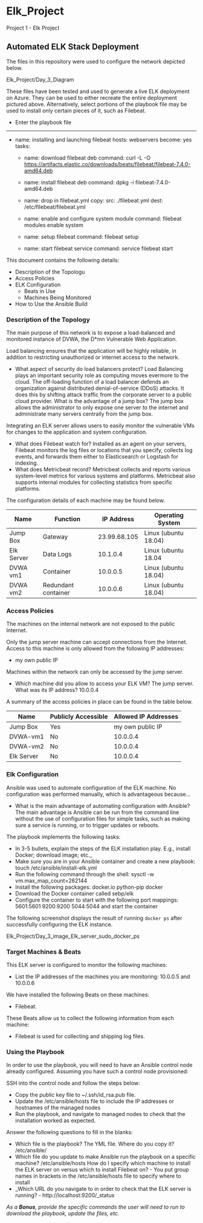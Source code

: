 # Elk_Project
Project 1 - Elk Project
## Automated ELK Stack Deployment

The files in this repository were used to configure the network depicted below.

Elk_Project/Day_3_Diagram

These files have been tested and used to generate a live ELK deployment on Azure. They can be used to either recreate the entire deployment pictured above. Alternatively, select portions of the playbook file may be used to install only certain pieces of it, such as Filebeat.

  - Enter the playbook file
---
 - name: installing and launching filebeat
   hosts: webservers
   become: yes
   tasks:

   - name: download filebeat deb
     command: curl -L -O https://artifacts.elastic.co/downloads/beats/filebeat/filebeat-7.4.0-amd64.deb

   - name: install filebeat deb
     command: dpkg -i filebeat-7.4.0-amd64.deb

   - name: drop in filebeat.yml
     copy:
       src: ./filebeat.yml
       dest: /etc/filebeat/filebeat.yml

   - name: enable and configure system module
     command: filebeat modules enable system

   - name: setup filebeat
     command: filebeat setup

   - name: start filebeat service
     command: service filebeat start

This document contains the following details:
- Description of the Topologu
- Access Policies
- ELK Configuration
  - Beats in Use
  - Machines Being Monitored
- How to Use the Ansible Build


### Description of the Topology

The main purpose of this network is to expose a load-balanced and monitored instance of DVWA, the D*mn Vulnerable Web Application.

Load balancing ensures that the application will be highly reliable, in addition to restricting unauthorized or internet access to the network.
- What aspect of security do load balancers protect? Load Balancing plays an important security role as computing moves evermore to the cloud. The off-loading function of a load balancer defends an organization against distributed denial-of-service (DDoS) attacks. It does this by shifting attack traffic from the corporate server to a public cloud provider. 
What is the advantage of a jump box? The jump box allows the administrator to only expose one server to the internet and administrate many servers centrally from the jump box. 

Integrating an ELK server allows users to easily monitor the vulnerable VMs for changes to the application and system configuration.
- What does Filebeat watch for? Installed as an agent on your servers, Filebeat monitors the log files or locations that you specify, collects log events, and forwards them either to Elasticsearch or Logstash for indexing.
- What does Metricbeat record? Metricbeat collects and reports various system-level metrics for various systems and platforms. Metricbeat also supports internal modules for collecting statistics from specific platforms.

The configuration details of each machine may be found below.

| Name       | Function            | IP Address    | Operating System     |
|------------|---------------------|---------------|----------------------|
| Jump Box   | Gateway             | 23.99.68.105  | Linux (ubuntu 18.04) |
| Elk Server | Data Logs           | 10.1.0.4      | Linux (ubuntu 18.04  |
| DVWA vm1   | Container           | 10.0.0.5      | Linux (ubuntu 18.04) |
| DVWA vm2   | Redundant container | 10.0.0.6      | Linux (ubuntu 18.04) |

### Access Policies

The machines on the internal network are not exposed to the public Internet. 

Only the jump server machine can accept connections from the Internet. Access to this machine is only allowed from the following IP addresses:
- my own public IP

Machines within the network can only be accessed by the jump server.
- Which machine did you allow to access your ELK VM? The jump server. What was its IP address? 10.0.0.4

A summary of the access policies in place can be found in the table below.

| Name           | Publicly Accessible | Allowed IP Addresses  |
|----------------|---------------------|---------------------- |
| Jump Box       | Yes                 | my own public IP      |
| DVWA-vm1       | No                  | 10.0.0.4              |
| DVWA-vm2       | No                  | 10.0.0.4              |
| Elk Server     | No                  | 10.0.0.4              |

### Elk Configuration

Ansible was used to automate configuration of the ELK machine. No configuration was performed manually, which is advantageous because...
- What is the main advantage of automating configuration with Ansible? The main advantage is Ansible can be run from the command line without the use of configuration files for simple tasks, such as making sure a service is running, or to trigger updates or reboots.

The playbook implements the following tasks:
- In 3-5 bullets, explain the steps of the ELK installation play. E.g., install Docker; download image; etc._
- Make sure you are in your Ansible container and create a new playbook: touch /etc/ansible/install-elk.yml
- Run the following command through the shell: sysctl -w vm.max_map_count=262144
- Install the following packages: docker.io python-pip docker
- Download the Docker container called sebp/elk
- Configure the container to start with the following port mappings: 5601:5601 9200:9200 5044:5044 and start the container

The following screenshot displays the result of running `docker ps` after successfully configuring the ELK instance.

Elk_Project/Day_3_image_Elk_server_sudo_docker_ps

### Target Machines & Beats
This ELK server is configured to monitor the following machines:
- List the IP addresses of the machines you are monitoring: 10.0.0.5 and 10.0.0.6

We have installed the following Beats on these machines:
- Filebeat.

These Beats allow us to collect the following information from each machine:
- Filebeat is used for collecting and shipping log files. 

### Using the Playbook
In order to use the playbook, you will need to have an Ansible control node already configured. Assuming you have such a control node provisioned: 

SSH into the control node and follow the steps below:
- Copy the public key file to ~/.ssh/id_rsa.pub file.
- Update the /etc/ansible/hosts file to include the IP addresses or hostnames of the managed nodes
- Run the playbook, and navigate to managed nodes to check that the installation worked as expected.

Answer the following questions to fill in the blanks:
- Which file is the playbook? The YML file. Where do you copy it?  /etc/ansible/
- Which file do you update to make Ansible run the playbook on a specific machine? /etc/ansible/hosts How do I specify which machine to install the ELK server on versus which to install Filebeat on? - You put group names in brackets in the /etc/ansible/hosts file to specify where to install
- _Which URL do you navigate to in order to check that the ELK server is running? - http://localhost:9200/_status

_As a **Bonus**, provide the specific commands the user will need to run to download the playbook, update the files, etc._
